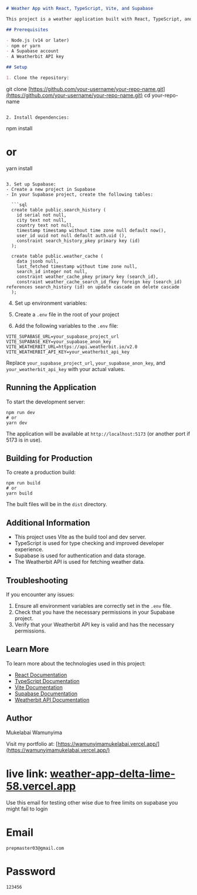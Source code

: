 ```markdown
# Weather App with React, TypeScript, Vite, and Supabase

This project is a weather application built with React, TypeScript, and Vite, using Supabase for backend services and data storage.

## Prerequisites

- Node.js (v14 or later)
- npm or yarn
- A Supabase account
- A Weatherbit API key

## Setup

1. Clone the repository:
```

git clone [https://github.com/your-username/your-repo-name.git](https://github.com/your-username/your-repo-name.git)
cd your-repo-name

```plaintext

2. Install dependencies:
```

npm install

# or

yarn install

```plaintext

3. Set up Supabase:
- Create a new project in Supabase
- In your Supabase project, create the following tables:

  ```sql
  create table public.search_history (
    id serial not null,
    city text not null,
    country text not null,
    timestamp timestamp without time zone null default now(),
    user_id uuid not null default auth.uid (),
    constraint search_history_pkey primary key (id)
  );

  create table public.weather_cache (
    data jsonb null,
    last_fetched timestamp without time zone null,
    search_id integer not null,
    constraint weather_cache_pkey primary key (search_id),
    constraint weather_cache_search_id_fkey foreign key (search_id) references search_history (id) on update cascade on delete cascade
  );
```

4. Set up environment variables:

1. Create a `.env` file in the root of your project
2. Add the following variables to the `.env` file:

```plaintext
VITE_SUPABASE_URL=your_supabase_project_url
VITE_SUPABASE_KEY=your_supabase_anon_key
VITE_WEATHERBIT_URL=https://api.weatherbit.io/v2.0
VITE_WEATHERBIT_API_KEY=your_weatherbit_api_key
```




Replace `your_supabase_project_url`, `your_supabase_anon_key`, and `your_weatherbit_api_key` with your actual values.




## Running the Application

To start the development server:

```plaintext
npm run dev
# or
yarn dev
```

The application will be available at `http://localhost:5173` (or another port if 5173 is in use).

## Building for Production

To create a production build:

```plaintext
npm run build
# or
yarn build
```

The built files will be in the `dist` directory.

## Additional Information

- This project uses Vite as the build tool and dev server.
- TypeScript is used for type checking and improved developer experience.
- Supabase is used for authentication and data storage.
- The Weatherbit API is used for fetching weather data.


## Troubleshooting

If you encounter any issues:

1. Ensure all environment variables are correctly set in the `.env` file.
2. Check that you have the necessary permissions in your Supabase project.
3. Verify that your Weatherbit API key is valid and has the necessary permissions.


## Learn More

To learn more about the technologies used in this project:

- [React Documentation](https://reactjs.org/docs/getting-started.html)
- [TypeScript Documentation](https://www.typescriptlang.org/docs/)
- [Vite Documentation](https://vitejs.dev/guide/)
- [Supabase Documentation](https://supabase.io/docs)
- [Weatherbit API Documentation](https://www.weatherbit.io/api)


## Author

Mukelabai Wamunyima

Visit my portfolio at: [https://wamunyimamukelabai.vercel.app/](https://wamunyimamukelabai.vercel.app/)

# live link: [weather-app-delta-lime-58.vercel.app](weather-app-delta-lime-58.vercel.app)
Use this email for testing other wise due to free limits on supabase you might fail to login
# Email
```plaintext
prepmaster03@gmail.com
```

# Password
```plaintext
123456
```